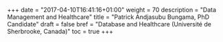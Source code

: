 +++
date = "2017-04-10T16:41:16+01:00"
weight = 70
description = "Data Management and Healthcare"
title = "Patrick Andjasubu Bungama, PhD Candidate"
draft = false
bref =  "Database and Healthcare (Université de Sherbrooke, Canada)"
toc = true
+++
